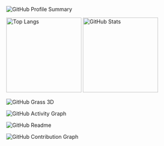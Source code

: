 <!-- GitHub Profile Summary Card -->
![GitHub Profile Summary](http://github-profile-summary-cards.vercel.app/api/cards/profile-details?username=s1f10210254&theme=react)

<!-- GitHub Stats & Top Languages -->
<p align="left">
  <img alt="Top Langs" height="200px" src="https://github-readme-stats.vercel.app/api/top-langs/?username=s1f10210254&layout=compact&count_private=true&show_icons=true&theme=react" />
  <img alt="GitHub Stats" height="200px" src="http://github-profile-summary-cards.vercel.app/api/cards/stats?username=s1f10210254&theme=react" />
</p>

<!-- 3D GitHub Grass Graph -->
<!-- 注意: 3Dの草グラフはスクリーンショットでの表示になります。 -->
![GitHub Grass 3D](ここに3D草グラフの画像リンク)

<!-- GitHub Activity Graph -->
![GitHub Activity Graph](https://activity-graph.herokuapp.com/graph?username=s1f10210254&theme=react-dark)

<!-- GitHub Repository Card -->
<!-- リポジトリ名は適宜変更してください -->
![GitHub Readme](https://github-readme-stats.vercel.app/api/pin/?username=s1f10210254&repo=ArMapSns&theme=react)

<!-- GitHub Contribution Graph -->
![GitHub Contribution Graph](https://github-profile-trophy.vercel.app/?username=s1f10210254)



